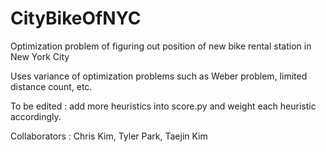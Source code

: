 # CityBikeOfNYC
Optimization problem of figuring out position of new bike rental station in New York City

Uses variance of optimization problems such as Weber problem, limited distance count, etc.

To be edited : add more heuristics into score.py and weight each heuristic accordingly.


Collaborators : Chris Kim, Tyler Park, Taejin Kim
